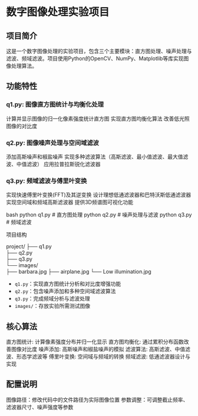 # 数字图像处理实验项目
## 项目简介
这是一个数字图像处理的实验项目，包含三个主要模块：直方图处理、噪声处理与滤波、频域滤波。项目使用Python的OpenCV、NumPy、Matplotlib等库实现图像处理算法。
## 功能特性
### q1.py: 图像直方图统计与均衡化处理
计算并显示图像的归一化像素强度统计直方图
实现直方图均衡化算法
改善低光照图像的对比度
### q2.py: 图像噪声处理与空间域滤波
添加高斯噪声和椒盐噪声
实现多种滤波算法（高斯滤波、最小值滤波、最大值滤波、中值滤波）
应用拉普拉斯锐化滤波器
### q3.py: 频域滤波与傅里叶变换
实现快速傅里叶变换(FFT)及其逆变换
设计理想低通滤波器和巴特沃斯低通滤波器
实现空间域和频域高斯滤波器
提供3D频谱图可视化功能

bash
python q1.py # 直方图处理
python q2.py # 噪声处理与滤波
python q3.py # 频域滤波

项目结构

project/
├── q1.py                 
├── q2.py                   
├── q3.py                 
└── images/               
    ├── barbara.jpg
    ├── airplane.jpg
    └── Low illumination.jpg

* `q1.py`：实现直方图统计分析和对比度增强功能
* `q2.py`：包含噪声添加和多种空间域滤波算法
* `q3.py`：完成频域分析与滤波处理
* `images/`：存放实验所需测试图像
## 核心算法
直方图统计: 计算像素强度分布并归一化显示
直方图均衡化: 通过累积分布函数改善图像对比度
噪声添加: 高斯噪声和椒盐噪声的模拟
滤波算法: 高斯滤波、中值滤波、形态学滤波等
傅里叶变换: 空间域与频域的转换
频域滤波: 低通滤波器设计与实现
## 配置说明
图像路径：修改代码中的文件路径为实际图像位置
参数调整：可调整截止频率、滤波器尺寸、噪声强度等参数

